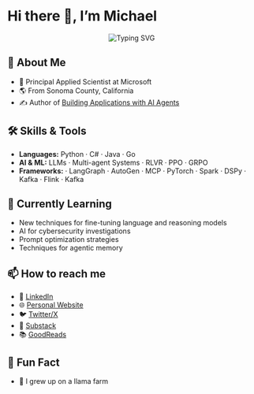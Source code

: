 # Hi there 👋, I’m Michael

<p align="center">
  <img src="https://readme-typing-svg.demolab.com?
    font=Fira+Code&
    size=24&
    duration=4000&
    pause=500&
    color=ffffff&
    center=true&
    vCenter=true&
    width=600&
    lines=Hi+there,+I’m+Michael+Albada;Principal+Applied+Scientist+@+Microsoft"
    alt="Typing SVG" />
</p>

## 🔭 About Me
- 💼 Principal Applied Scientist at Microsoft  
- 🌎 From Sonoma County, California
- ✍️ Author of [Building Applications with AI Agents](https://www.oreilly.com/library/view/building-applications-with/9781098176495/)

## 🛠️ Skills & Tools
- **Languages:** Python · C# · Java · Go
- **AI & ML:** LLMs · Multi-agent Systems · RLVR · PPO · GRPO
- **Frameworks:** · LangGraph · AutoGen  · MCP · PyTorch · Spark · DSPy · Kafka · Flink · Kafka

## 🌱 Currently Learning
- New techniques for fine-tuning language and reasoning models
- AI for cybersecurity investigations 
- Prompt optimization strategies
- Techniques for agentic memory

## 📫 How to reach me
- 💼 [LinkedIn](https://linkedin.com/in/michaelalbada) 
- 🌐 [Personal Website](https://michaelalbada.com) 
- 🐦 [Twitter/X](https://twitter.com/malbada)
- 📝 [Substack](https://theneuralnexus.substack.com)
- 📚 [GoodReads](https://www.goodreads.com/user/show/183363881-michael-albada)

## 🎡 Fun Fact
- 🦙 I grew up on a llama farm